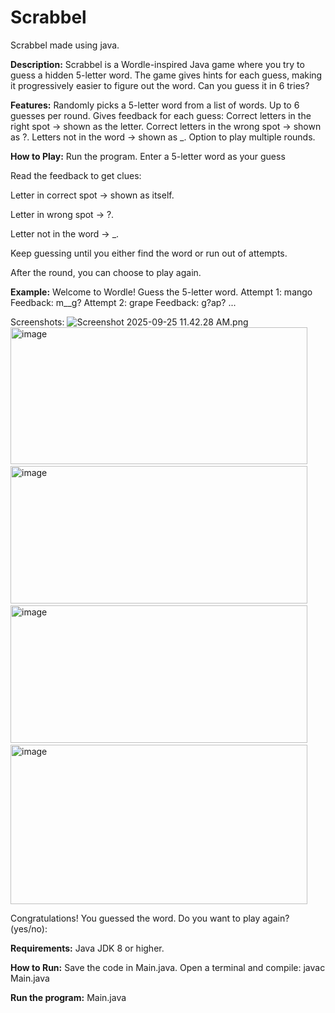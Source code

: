 # Scrabbel
Scrabbel made using java.

**Description:**
Scrabbel is a Wordle-inspired Java game where you try to guess a hidden 5-letter word. The game gives hints for each guess, making it progressively easier to figure out the word. Can you guess it in 6 tries?

**Features:**
Randomly picks a 5-letter word from a list of words.
Up to 6 guesses per round.
Gives feedback for each guess:
Correct letters in the right spot → shown as the letter.
Correct letters in the wrong spot → shown as ?.
Letters not in the word → shown as _.
Option to play multiple rounds.

**How to Play:**
Run the program.
Enter a 5-letter word as your guess

Read the feedback to get clues:

Letter in correct spot → shown as itself.

Letter in wrong spot → ?.

Letter not in the word → _.

Keep guessing until you either find the word or run out of attempts.

After the round, you can choose to play again.

**Example:**
Welcome to Wordle! Guess the 5-letter word.
Attempt 1: mango
Feedback: m__g?
Attempt 2: grape
Feedback: g?ap?
...

Screenshots:
<img src="blob:chrome-untrusted://media-app/41cba801-924e-4757-bfa5-cec2ef95ae55" alt="Screenshot 2025-09-25 11.42.28 AM.png"/><img width="475" height="219" alt="image" src="https://github.com/user-attachments/assets/fb51491c-113d-4948-8b59-3f3a482cc878" />
<img src="blob:chrome-untrusted://media-app/f2bc8668-4cdf-4929-bb21-0ab5d4746b66" alt=""/><img width="475" height="220" alt="image" src="https://github.com/user-attachments/assets/25d8af40-332c-48ac-9ef4-69314731ae7f" />
<img src="blob:chrome-untrusted://media-app/77178cf7-e20f-4f81-9efd-b83318c68780" alt=""/><img width="475" height="220" alt="image" src="https://github.com/user-attachments/assets/ebe46b66-659c-4911-ad74-524b86026556" />
<img src="blob:chrome-untrusted://media-app/6b9e35b6-bb38-44b4-9086-0953539c5595" alt=""/><img width="475" height="255" alt="image" src="https://github.com/user-attachments/assets/38cfa190-1561-4678-b4fd-c0ef782de9e5" />




Congratulations! You guessed the word.
Do you want to play again? (yes/no):

**Requirements:**
Java JDK 8 or higher.

**How to Run:**
Save the code in Main.java.
Open a terminal and compile:
javac Main.java


**Run the program:**
Main.java
